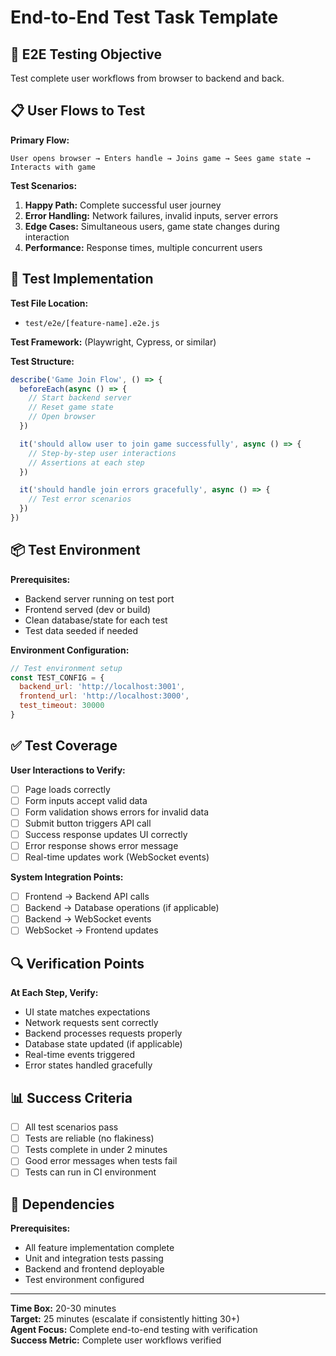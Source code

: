 # End-to-End Test Task Template

## 🧪 E2E Testing Objective
Test complete user workflows from browser to backend and back.

## 📋 User Flows to Test
**Primary Flow:**
```
User opens browser → Enters handle → Joins game → Sees game state → Interacts with game
```

**Test Scenarios:**
1. **Happy Path:** Complete successful user journey
2. **Error Handling:** Network failures, invalid inputs, server errors
3. **Edge Cases:** Simultaneous users, game state changes during interaction
4. **Performance:** Response times, multiple concurrent users

## 🔧 Test Implementation
**Test File Location:**
- `test/e2e/[feature-name].e2e.js`

**Test Framework:** (Playwright, Cypress, or similar)

**Test Structure:**
```javascript
describe('Game Join Flow', () => {
  beforeEach(async () => {
    // Start backend server
    // Reset game state
    // Open browser
  })

  it('should allow user to join game successfully', async () => {
    // Step-by-step user interactions
    // Assertions at each step
  })

  it('should handle join errors gracefully', async () => {
    // Test error scenarios
  })
})
```

## 📦 Test Environment
**Prerequisites:**
- Backend server running on test port
- Frontend served (dev or build)
- Clean database/state for each test
- Test data seeded if needed

**Environment Configuration:**
```javascript
// Test environment setup
const TEST_CONFIG = {
  backend_url: 'http://localhost:3001',
  frontend_url: 'http://localhost:3000',
  test_timeout: 30000
}
```

## ✅ Test Coverage
**User Interactions to Verify:**
- [ ] Page loads correctly
- [ ] Form inputs accept valid data
- [ ] Form validation shows errors for invalid data
- [ ] Submit button triggers API call
- [ ] Success response updates UI correctly
- [ ] Error response shows error message
- [ ] Real-time updates work (WebSocket events)

**System Integration Points:**
- [ ] Frontend → Backend API calls
- [ ] Backend → Database operations (if applicable)
- [ ] Backend → WebSocket events
- [ ] WebSocket → Frontend updates

## 🔍 Verification Points
**At Each Step, Verify:**
- UI state matches expectations
- Network requests sent correctly
- Backend processes requests properly
- Database state updated (if applicable)
- Real-time events triggered
- Error states handled gracefully

## 📊 Success Criteria
- [ ] All test scenarios pass
- [ ] Tests are reliable (no flakiness)
- [ ] Tests complete in under 2 minutes
- [ ] Good error messages when tests fail
- [ ] Tests can run in CI environment

## 🔗 Dependencies
**Prerequisites:**
- All feature implementation complete
- Unit and integration tests passing
- Backend and frontend deployable
- Test environment configured

---
**Time Box:** 20-30 minutes  
**Target:** 25 minutes (escalate if consistently hitting 30+)  
**Agent Focus:** Complete end-to-end testing with verification  
**Success Metric:** Complete user workflows verified
